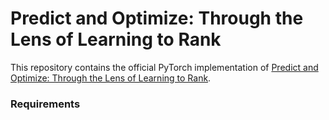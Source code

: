 # Predict and Optimize: Through the Lens of Learning to Rank
This repository contains the official PyTorch implementation of [Predict and Optimize: Through the Lens of Learning to Rank]().

### Requirements
